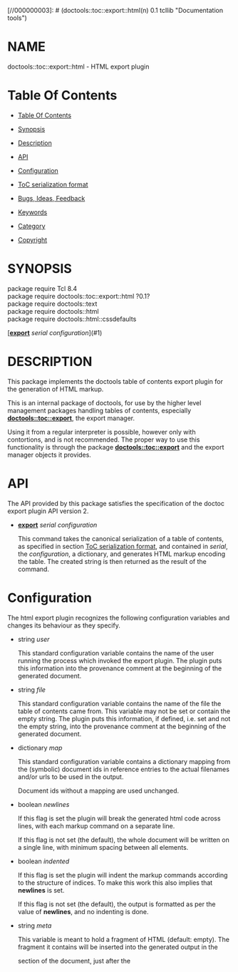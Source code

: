 
[//000000001]: # (doctools::toc::export::html - Documentation tools)
[//000000002]: # (Generated from file 'plugin.inc' by tcllib/doctools with format 'markdown')
[//000000003]: # (doctools::toc::export::html(n) 0.1 tcllib "Documentation tools")

# NAME

doctools::toc::export::html - HTML export plugin

# <a name='toc'></a>Table Of Contents

  -  [Table Of Contents](#toc)

  -  [Synopsis](#synopsis)

  -  [Description](#section1)

  -  [API](#section2)

  -  [Configuration](#section3)

  -  [ToC serialization format](#section4)

  -  [Bugs, Ideas, Feedback](#section5)

  -  [Keywords](#keywords)

  -  [Category](#category)

  -  [Copyright](#copyright)

# <a name='synopsis'></a>SYNOPSIS

package require Tcl 8.4  
package require doctools::toc::export::html ?0.1?  
package require doctools::text  
package require doctools::html  
package require doctools::html::cssdefaults  

[__[export](../../../../index.md#export)__ *serial* *configuration*](#1)  

# <a name='description'></a>DESCRIPTION

This package implements the doctools table of contents export plugin for the
generation of HTML markup.

This is an internal package of doctools, for use by the higher level management
packages handling tables of contents, especially
__[doctools::toc::export](toc_export.md)__, the export manager.

Using it from a regular interpreter is possible, however only with contortions,
and is not recommended. The proper way to use this functionality is through the
package __[doctools::toc::export](toc_export.md)__ and the export manager
objects it provides.

# <a name='section2'></a>API

The API provided by this package satisfies the specification of the doctoc
export plugin API version 2.

  - <a name='1'></a>__[export](../../../../index.md#export)__ *serial* *configuration*

    This command takes the canonical serialization of a table of contents, as
    specified in section [ToC serialization format](#section4), and contained in
    *serial*, the *configuration*, a dictionary, and generates HTML markup
    encoding the table. The created string is then returned as the result of the
    command.

# <a name='section3'></a>Configuration

The html export plugin recognizes the following configuration variables and
changes its behaviour as they specify.

  - string *user*

    This standard configuration variable contains the name of the user running
    the process which invoked the export plugin. The plugin puts this
    information into the provenance comment at the beginning of the generated
    document.

  - string *file*

    This standard configuration variable contains the name of the file the table
    of contents came from. This variable may not be set or contain the empty
    string. The plugin puts this information, if defined, i.e. set and not the
    empty string, into the provenance comment at the beginning of the generated
    document.

  - dictionary *map*

    This standard configuration variable contains a dictionary mapping from the
    (symbolic) document ids in reference entries to the actual filenames and/or
    urls to be used in the output.

    Document ids without a mapping are used unchanged.

  - boolean *newlines*

    If this flag is set the plugin will break the generated html code across
    lines, with each markup command on a separate line.

    If this flag is not set (the default), the whole document will be written on
    a single line, with minimum spacing between all elements.

  - boolean *indented*

    If this flag is set the plugin will indent the markup commands according to
    the structure of indices. To make this work this also implies that
    __newlines__ is set.

    If this flag is not set (the default), the output is formatted as per the
    value of __newlines__, and no indenting is done.

  - string *meta*

    This variable is meant to hold a fragment of HTML (default: empty). The
    fragment it contains will be inserted into the generated output in the
    <head> section of the document, just after the <title> tag.

  - string *header*

    This variable is meant to hold a fragment of HTML (default: empty). The
    fragment it contains will be inserted into the generated output just after
    the <h1> title tag in the body of the document, in the class.header
    <div>'ision.

  - string *footer*

    This variable is meant to hold a fragment of HTML (default: empty). The
    fragment it contains will be inserted into the generated output just before
    the </body> tag, in the class.footer <div>'ision.

  - dictionary *rid*

    The value of this variable (default: empty) maps references to the
    identifiers to use as their anchor names. Each reference __FOO__ not found
    in the dictionary uses __REF-____FOO__ as anchor, i.e. itself prefixed with
    the string __REF-__.

  - string *sepline*

    The value of this variable is the string to use for the separator comments
    inserted into the output when the outpout is broken across lines and/or
    indented. The default string consists of 60 dashes.

  - string *class.main*

    This variable contains the class name for the main <div>'ivision of the
    generated document. The default is __doctools__.

  - string *class.header*

    This variable contains the class name for the header <div>'ision of the
    generated document. The default is __toc-header__. This division contains
    the document title, the user specified __header__, if any, and a visible
    separator line.

  - string *class.title*

    This variable contains the class name for the <h1> tag enclosing the
    document title. The default is __toc-title__.

  - string *class.navsep*

    This variable contains the class name for the <hr> separators in the header
    and footer sections of the generated document. The default is
    __toc-navsep__.

  - string *class.contents*

    This variable contains the class name for the XXXXX holding the keywords and
    their references in the generated document. The default is __toc-contents__.

  - string *class.ref*

    This variable contains the class name for the table elements which are
    references to other documents. The default is __toc-ref__.

  - string *class.div*

    This variable contains the class name for the table elements which are
    divisions. The default is __toc-div__.

  - string *class.footer*

    This variable contains the class name for the footer <div>'ision of the
    generated document. The default is __toc-footer__. This division contains a
    browser-visible separator line and the user specified __footer__, if any.

*Note* that this plugin ignores the standard configuration variable __format__,
and its value.

# <a name='section4'></a>ToC serialization format

Here we specify the format used by the doctools v2 packages to serialize tables
of contents as immutable values for transport, comparison, etc.

We distinguish between *regular* and *canonical* serializations. While a table
of contents may have more than one regular serialization only exactly one of
them will be *canonical*.

  - regular serialization

    The serialization of any table of contents is a nested Tcl dictionary.

    This dictionary holds a single key, __doctools::toc__, and its value. This
    value holds the contents of the table of contents.

    The contents of the table of contents are a Tcl dictionary holding the title
    of the table of contents, a label, and its elements. The relevant keys and
    their values are

           * __title__

             The value is a string containing the title of the table of
             contents.

           * __label__

             The value is a string containing a label for the table of contents.

           * __items__

             The value is a Tcl list holding the elements of the table, in the
             order they are to be shown.

             Each element is a Tcl list holding the type of the item, and its
             description, in this order. An alternative description would be
             that it is a Tcl dictionary holding a single key, the item type,
             mapped to the item description.

             The two legal item types and their descriptions are

               + __reference__

                 This item describes a single entry in the table of contents,
                 referencing a single document. To this end its value is a Tcl
                 dictionary containing an id for the referenced document, a
                 label, and a longer textual description which can be associated
                 with the entry. The relevant keys and their values are

                   - __id__

                     The value is a string containing the id of the document
                     associated with the entry.

                   - __label__

                     The value is a string containing a label for this entry.
                     This string also identifies the entry, and no two entries
                     (references and divisions) in the containing list are
                     allowed to have the same label.

                   - __desc__

                     The value is a string containing a longer description for
                     this entry.

               + __division__

                 This item describes a group of entries in the table of
                 contents, inducing a hierarchy of entries. To this end its
                 value is a Tcl dictionary containing a label for the group, an
                 optional id to a document for the whole group, and the list of
                 entries in the group. The relevant keys and their values are

                   - __id__

                     The value is a string containing the id of the document
                     associated with the whole group. This key is optional.

                   - __label__

                     The value is a string containing a label for the group.
                     This string also identifies the entry, and no two entries
                     (references and divisions) in the containing list are
                     allowed to have the same label.

                   - __items__

                     The value is a Tcl list holding the elements of the group,
                     in the order they are to be shown. This list has the same
                     structure as the value for the keyword __items__ used to
                     describe the whole table of contents, see above. This
                     closes the recusrive definition of the structure, with
                     divisions holding the same type of elements as the whole
                     table of contents, including other divisions.

  - canonical serialization

    The canonical serialization of a table of contents has the format as
    specified in the previous item, and then additionally satisfies the
    constraints below, which make it unique among all the possible
    serializations of this table of contents.

    The keys found in all the nested Tcl dictionaries are sorted in ascending
    dictionary order, as generated by Tcl's builtin command __lsort -increasing
    -dict__.

# <a name='section5'></a>Bugs, Ideas, Feedback

This document, and the package it describes, will undoubtedly contain bugs and
other problems. Please report such in the category *doctools* of the [Tcllib
Trackers](http://core.tcl.tk/tcllib/reportlist). Please also report any ideas
for enhancements you may have for either package and/or documentation.

When proposing code changes, please provide *unified diffs*, i.e the output of
__diff -u__.

Note further that *attachments* are strongly preferred over inlined patches.
Attachments can be made by going to the __Edit__ form of the ticket immediately
after its creation, and then using the left-most button in the secondary
navigation bar.

# <a name='keywords'></a>KEYWORDS

[HTML](../../../../index.md#html), [doctools](../../../../index.md#doctools),
[export](../../../../index.md#export),
[serialization](../../../../index.md#serialization), [table of
contents](../../../../index.md#table_of_contents),
[toc](../../../../index.md#toc)

# <a name='category'></a>CATEGORY

Text formatter plugin

# <a name='copyright'></a>COPYRIGHT

Copyright &copy; 2009 Andreas Kupries <andreas_kupries@users.sourceforge.net>
